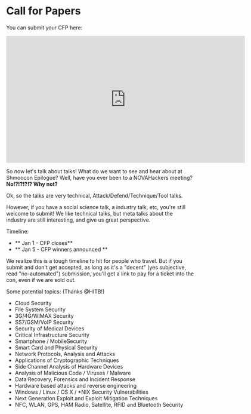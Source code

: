 # Call for Papers

You can submit your CFP here:

<iframe src="https://docs.google.com/forms/d/e/1FAIpQLScijMxmz9Be3RuAA1JINFTKaI691incc5ssyNdFjtvZfvrjrw/viewform?embedded=true" width="640" height="340" frameborder="0" marginheight="0" marginwidth="0">Loading...</iframe>


So now let's talk about talks! What do we want to see and hear about at Shmoocon Epilogue? Well, have you ever been to a NOVAHackers meeting? **No!?!?!?!? Why not?**

Ok, so the talks are very technical, Attack/Defend/Technique/Tool talks. 

However, if you have a social science talk, a industry talk, etc, you're still welcome to submit!
We like technical talks, but meta talks about the industry are still interesting, and give us great perspective.

Timeline:

- ** Jan 1 - CFP closes**
- ** Jan 5 - CFP winners announced **

We realize this is a tough timeline to hit for people who travel. But if you submit and don't get accepted, as long as it's a "decent" (yes subjective, read "no-automated") submission, you'll get a link to pay for a ticket into the con, even if we are sold out.

Some potential topics: (Thanks @HITB!)

- Cloud Security
- File System Security
- 3G/4G/WIMAX Security
- SS7/GSM/VoIP Security
- Security of Medical Devices
- Critical Infrastructure Security
- Smartphone / MobileSecurity
- Smart Card and Physical Security
- Network Protocols, Analysis and Attacks
- Applications of Cryptographic Techniques
- Side Channel Analysis of Hardware Devices
- Analysis of Malicious Code / Viruses / Malware
- Data Recovery, Forensics and Incident Response
- Hardware based attacks and reverse engineering
- Windows / Linux / OS X / *NIX Security Vulnerabilities
- Next Generation Exploit and Exploit Mitigation Techniques
- NFC, WLAN, GPS, HAM Radio, Satellite, RFID and Bluetooth Security
